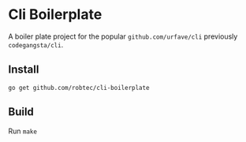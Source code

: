 # Cli Boilerplate

A boiler plate project for the popular `github.com/urfave/cli` previously `codegangsta/cli`.

## Install

`go get github.com/robtec/cli-boilerplate`

## Build

Run `make`

